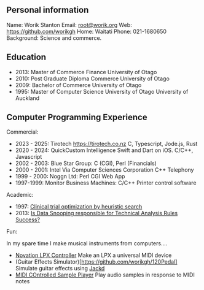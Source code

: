 Personal information
--------------------

Name: Worik Stanton
Email: root@worik.org
Web: https://github.com/worikgh
Home: Waitati
Phone: 021-1680650
Background: Science and commerce.

Education
---

* 2013: Master of Commerce Finance University of Otago
* 2010: Post Graduate Diploma Commerce University of Otago
* 2009: Bachelor of Commerce University of Otago
* 1995: Master of Computer Science University of Otago University of Auckland

Computer Programming Experience
---

Commercial:
* 2023 - 2025: Tirotech https://tirotech.co.nz C, Typescript, Jode.js, Rust
* 2020 - 2024: QuickCustom Intelligence Swift and Dart on iOS.  C/C++, Javascript
* 2002 - 2003: Blue Star Group: C (CGI), Perl (Financials)
* 2000 - 2001: Intel Via Computer Sciences Corporation C++ Telephony
* 1999 - 2000: Noggn Ltd: Perl CGI Web App 
* 1997-1999: Monitor Business Machines: C/C++ Printer control software

Academic:
* 1997: [ Clinical trial optimization by heuristic search
](https://auckland.primo.exlibrisgroup.com/discovery/fulldisplay?docid=alma9983781814002091&context=L&vid=64UAUCK_INST:NEWUI&lang=en&search_scope=MyInst_and_CI&adaptor=Local%20Search%20Engine&tab=Everything&query=any,contains,stanton&facet=rtype,include,dissertations&offset=0)
* 2013: [Is Data Snooping responsible for Technical Analysis Rules Success?](https://ourarchive.otago.ac.nz/esploro/outputs/graduate/Is-Data-Snooping-responsible-for-Technical/9926479005401891)

Fun:

In my spare time I make musical instruments from computers....
* [Novation LPX Controller](https://github.com/worikgh/lpx_ctl) Make an LPX a universal MIDI device
* (Guitar Effects Simulator)[https://github.com/worikgh/120Pedal] Simulate guitar effects using [Jackd](https://jackaudio.org/)
* [MIDI COntrolled Sample Player](https://github.com/worikgh/midi_sample) Play audio samples in response to MIDI notes
